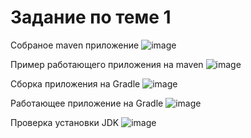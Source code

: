 # Задание по теме 1

Собраное maven приложение
![image](https://user-images.githubusercontent.com/71844390/166825052-0079f617-54c7-44a2-8d8c-419d4e37d28d.png)

Пример работающего приложения на maven
![image](https://user-images.githubusercontent.com/71844390/166826115-3761386d-7dc2-4631-a1fb-1e4d2e565d88.png)

Сборка приложения на Gradle
![image](https://user-images.githubusercontent.com/71844390/166831179-12304281-0634-4b2e-9d3f-e5e29df4a666.png)

Работающее приложение на Gradle
![image](https://user-images.githubusercontent.com/71844390/166831341-be2ade1a-9f2b-4d89-acd6-f3c36fd5f230.png)


Проверка установки JDK
![image](https://user-images.githubusercontent.com/71844390/166825535-da1b5ad2-0b18-4f2e-813e-a015e7d1a5ef.png)

